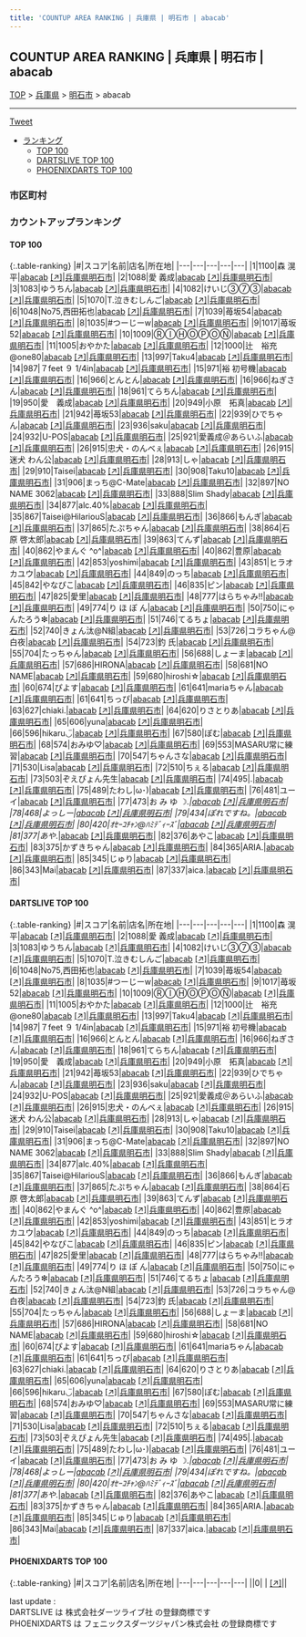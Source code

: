 ```yaml
---
title: 'COUNTUP AREA RANKING | 兵庫県 | 明石市 | abacab'
---
```

## COUNTUP AREA RANKING | 兵庫県 | 明石市 | abacab

[TOP](/darts/rank/) > [兵庫県](/darts/rank/兵庫県/) > [明石市](/darts/rank/兵庫県/明石市/) > abacab

___

<a href="https://twitter.com/share?ref_src=twsrc%5Etfw" data-text="COUNTUP AREA RANKING | 兵庫県明石市abacab" class="twitter-share-button" data-hashtags="DARTSLIVE,PHOENIXDARTS,darts,ダーツ" data-show-count="false">Tweet</a>

* [ランキング](#カウントアップランキング)
    * [TOP 100](#top-100)
    * [DARTSLIVE TOP 100](#dartslive-top-100)
    * [PHOENIXDARTS TOP 100](#phoenixdarts-top-100)

### 市区町村

<ul>

</ul>

### カウントアップランキング

#### TOP 100



{:.table-ranking}
|#|スコア|名前|店名|所在地|
|---|---|---|---|---|
|1|1100|<span class="rank-name-dl">森 滉平</span>|<a href="/darts/rank/shops/890ea0449c89582f58d385ea46352d8f.html">abacab</a> <a href="https://search.dartslive.com/jp/shop/890ea0449c89582f58d385ea46352d8f">[↗]</a>|<a href="/darts/rank/兵庫県/明石市">兵庫県明石市</a>|
|2|1088|<span class="rank-name-dl">愛 義成</span>|<a href="/darts/rank/shops/890ea0449c89582f58d385ea46352d8f.html">abacab</a> <a href="https://search.dartslive.com/jp/shop/890ea0449c89582f58d385ea46352d8f">[↗]</a>|<a href="/darts/rank/兵庫県/明石市">兵庫県明石市</a>|
|3|1083|<span class="rank-name-dl">ゆうちん</span>|<a href="/darts/rank/shops/890ea0449c89582f58d385ea46352d8f.html">abacab</a> <a href="https://search.dartslive.com/jp/shop/890ea0449c89582f58d385ea46352d8f">[↗]</a>|<a href="/darts/rank/兵庫県/明石市">兵庫県明石市</a>|
|4|1082|<span class="rank-name-dl">けいじ③⑦③</span>|<a href="/darts/rank/shops/890ea0449c89582f58d385ea46352d8f.html">abacab</a> <a href="https://search.dartslive.com/jp/shop/890ea0449c89582f58d385ea46352d8f">[↗]</a>|<a href="/darts/rank/兵庫県/明石市">兵庫県明石市</a>|
|5|1070|<span class="rank-name-dl">T.泣きむしんご</span>|<a href="/darts/rank/shops/890ea0449c89582f58d385ea46352d8f.html">abacab</a> <a href="https://search.dartslive.com/jp/shop/890ea0449c89582f58d385ea46352d8f">[↗]</a>|<a href="/darts/rank/兵庫県/明石市">兵庫県明石市</a>|
|6|1048|<span class="rank-name-dl">No75,西田拓也</span>|<a href="/darts/rank/shops/890ea0449c89582f58d385ea46352d8f.html">abacab</a> <a href="https://search.dartslive.com/jp/shop/890ea0449c89582f58d385ea46352d8f">[↗]</a>|<a href="/darts/rank/兵庫県/明石市">兵庫県明石市</a>|
|7|1039|<span class="rank-name-dl">苺坂54</span>|<a href="/darts/rank/shops/890ea0449c89582f58d385ea46352d8f.html">abacab</a> <a href="https://search.dartslive.com/jp/shop/890ea0449c89582f58d385ea46352d8f">[↗]</a>|<a href="/darts/rank/兵庫県/明石市">兵庫県明石市</a>|
|8|1035|<span class="rank-name-dl">#つーじーw</span>|<a href="/darts/rank/shops/890ea0449c89582f58d385ea46352d8f.html">abacab</a> <a href="https://search.dartslive.com/jp/shop/890ea0449c89582f58d385ea46352d8f">[↗]</a>|<a href="/darts/rank/兵庫県/明石市">兵庫県明石市</a>|
|9|1017|<span class="rank-name-dl">苺坂52</span>|<a href="/darts/rank/shops/890ea0449c89582f58d385ea46352d8f.html">abacab</a> <a href="https://search.dartslive.com/jp/shop/890ea0449c89582f58d385ea46352d8f">[↗]</a>|<a href="/darts/rank/兵庫県/明石市">兵庫県明石市</a>|
|10|1009|<span class="rank-name-dl">ⓇⒾⒽⓄⓅⓄⓃ</span>|<a href="/darts/rank/shops/890ea0449c89582f58d385ea46352d8f.html">abacab</a> <a href="https://search.dartslive.com/jp/shop/890ea0449c89582f58d385ea46352d8f">[↗]</a>|<a href="/darts/rank/兵庫県/明石市">兵庫県明石市</a>|
|11|1005|<span class="rank-name-dl">おやかた</span>|<a href="/darts/rank/shops/890ea0449c89582f58d385ea46352d8f.html">abacab</a> <a href="https://search.dartslive.com/jp/shop/890ea0449c89582f58d385ea46352d8f">[↗]</a>|<a href="/darts/rank/兵庫県/明石市">兵庫県明石市</a>|
|12|1000|<span class="rank-name-dl">辻　裕充@one80</span>|<a href="/darts/rank/shops/890ea0449c89582f58d385ea46352d8f.html">abacab</a> <a href="https://search.dartslive.com/jp/shop/890ea0449c89582f58d385ea46352d8f">[↗]</a>|<a href="/darts/rank/兵庫県/明石市">兵庫県明石市</a>|
|13|997|<span class="rank-name-dl">Taku4</span>|<a href="/darts/rank/shops/890ea0449c89582f58d385ea46352d8f.html">abacab</a> <a href="https://search.dartslive.com/jp/shop/890ea0449c89582f58d385ea46352d8f">[↗]</a>|<a href="/darts/rank/兵庫県/明石市">兵庫県明石市</a>|
|14|987|<span class="rank-name-dl">７feet ９ 1/4in</span>|<a href="/darts/rank/shops/890ea0449c89582f58d385ea46352d8f.html">abacab</a> <a href="https://search.dartslive.com/jp/shop/890ea0449c89582f58d385ea46352d8f">[↗]</a>|<a href="/darts/rank/兵庫県/明石市">兵庫県明石市</a>|
|15|971|<span class="rank-name-dl">裕 初号機</span>|<a href="/darts/rank/shops/890ea0449c89582f58d385ea46352d8f.html">abacab</a> <a href="https://search.dartslive.com/jp/shop/890ea0449c89582f58d385ea46352d8f">[↗]</a>|<a href="/darts/rank/兵庫県/明石市">兵庫県明石市</a>|
|16|966|<span class="rank-name-dl">とんとん</span>|<a href="/darts/rank/shops/890ea0449c89582f58d385ea46352d8f.html">abacab</a> <a href="https://search.dartslive.com/jp/shop/890ea0449c89582f58d385ea46352d8f">[↗]</a>|<a href="/darts/rank/兵庫県/明石市">兵庫県明石市</a>|
|16|966|<span class="rank-name-dl">ねぎさん</span>|<a href="/darts/rank/shops/890ea0449c89582f58d385ea46352d8f.html">abacab</a> <a href="https://search.dartslive.com/jp/shop/890ea0449c89582f58d385ea46352d8f">[↗]</a>|<a href="/darts/rank/兵庫県/明石市">兵庫県明石市</a>|
|18|961|<span class="rank-name-dl">てらちん</span>|<a href="/darts/rank/shops/890ea0449c89582f58d385ea46352d8f.html">abacab</a> <a href="https://search.dartslive.com/jp/shop/890ea0449c89582f58d385ea46352d8f">[↗]</a>|<a href="/darts/rank/兵庫県/明石市">兵庫県明石市</a>|
|19|950|<span class="rank-name-dl">愛　義成</span>|<a href="/darts/rank/shops/890ea0449c89582f58d385ea46352d8f.html">abacab</a> <a href="https://search.dartslive.com/jp/shop/890ea0449c89582f58d385ea46352d8f">[↗]</a>|<a href="/darts/rank/兵庫県/明石市">兵庫県明石市</a>|
|20|949|<span class="rank-name-dl">小原　拓真</span>|<a href="/darts/rank/shops/890ea0449c89582f58d385ea46352d8f.html">abacab</a> <a href="https://search.dartslive.com/jp/shop/890ea0449c89582f58d385ea46352d8f">[↗]</a>|<a href="/darts/rank/兵庫県/明石市">兵庫県明石市</a>|
|21|942|<span class="rank-name-dl">苺坂53</span>|<a href="/darts/rank/shops/890ea0449c89582f58d385ea46352d8f.html">abacab</a> <a href="https://search.dartslive.com/jp/shop/890ea0449c89582f58d385ea46352d8f">[↗]</a>|<a href="/darts/rank/兵庫県/明石市">兵庫県明石市</a>|
|22|939|<span class="rank-name-dl">ひでちゃん</span>|<a href="/darts/rank/shops/890ea0449c89582f58d385ea46352d8f.html">abacab</a> <a href="https://search.dartslive.com/jp/shop/890ea0449c89582f58d385ea46352d8f">[↗]</a>|<a href="/darts/rank/兵庫県/明石市">兵庫県明石市</a>|
|23|936|<span class="rank-name-dl">saku</span>|<a href="/darts/rank/shops/890ea0449c89582f58d385ea46352d8f.html">abacab</a> <a href="https://search.dartslive.com/jp/shop/890ea0449c89582f58d385ea46352d8f">[↗]</a>|<a href="/darts/rank/兵庫県/明石市">兵庫県明石市</a>|
|24|932|<span class="rank-name-dl">U-POS</span>|<a href="/darts/rank/shops/890ea0449c89582f58d385ea46352d8f.html">abacab</a> <a href="https://search.dartslive.com/jp/shop/890ea0449c89582f58d385ea46352d8f">[↗]</a>|<a href="/darts/rank/兵庫県/明石市">兵庫県明石市</a>|
|25|921|<span class="rank-name-dl">愛義成＠あらいふ</span>|<a href="/darts/rank/shops/890ea0449c89582f58d385ea46352d8f.html">abacab</a> <a href="https://search.dartslive.com/jp/shop/890ea0449c89582f58d385ea46352d8f">[↗]</a>|<a href="/darts/rank/兵庫県/明石市">兵庫県明石市</a>|
|26|915|<span class="rank-name-dl">忠犬・のんべぇ</span>|<a href="/darts/rank/shops/890ea0449c89582f58d385ea46352d8f.html">abacab</a> <a href="https://search.dartslive.com/jp/shop/890ea0449c89582f58d385ea46352d8f">[↗]</a>|<a href="/darts/rank/兵庫県/明石市">兵庫県明石市</a>|
|26|915|<span class="rank-name-dl">迷犬 わん公</span>|<a href="/darts/rank/shops/890ea0449c89582f58d385ea46352d8f.html">abacab</a> <a href="https://search.dartslive.com/jp/shop/890ea0449c89582f58d385ea46352d8f">[↗]</a>|<a href="/darts/rank/兵庫県/明石市">兵庫県明石市</a>|
|28|913|<span class="rank-name-dl">しゃ</span>|<a href="/darts/rank/shops/890ea0449c89582f58d385ea46352d8f.html">abacab</a> <a href="https://search.dartslive.com/jp/shop/890ea0449c89582f58d385ea46352d8f">[↗]</a>|<a href="/darts/rank/兵庫県/明石市">兵庫県明石市</a>|
|29|910|<span class="rank-name-dl">Taisei</span>|<a href="/darts/rank/shops/890ea0449c89582f58d385ea46352d8f.html">abacab</a> <a href="https://search.dartslive.com/jp/shop/890ea0449c89582f58d385ea46352d8f">[↗]</a>|<a href="/darts/rank/兵庫県/明石市">兵庫県明石市</a>|
|30|908|<span class="rank-name-dl">Taku10</span>|<a href="/darts/rank/shops/890ea0449c89582f58d385ea46352d8f.html">abacab</a> <a href="https://search.dartslive.com/jp/shop/890ea0449c89582f58d385ea46352d8f">[↗]</a>|<a href="/darts/rank/兵庫県/明石市">兵庫県明石市</a>|
|31|906|<span class="rank-name-dl">まっち@C-Mate</span>|<a href="/darts/rank/shops/890ea0449c89582f58d385ea46352d8f.html">abacab</a> <a href="https://search.dartslive.com/jp/shop/890ea0449c89582f58d385ea46352d8f">[↗]</a>|<a href="/darts/rank/兵庫県/明石市">兵庫県明石市</a>|
|32|897|<span class="rank-name-dl">NO NAME 3062</span>|<a href="/darts/rank/shops/890ea0449c89582f58d385ea46352d8f.html">abacab</a> <a href="https://search.dartslive.com/jp/shop/890ea0449c89582f58d385ea46352d8f">[↗]</a>|<a href="/darts/rank/兵庫県/明石市">兵庫県明石市</a>|
|33|888|<span class="rank-name-dl">Slim Shady</span>|<a href="/darts/rank/shops/890ea0449c89582f58d385ea46352d8f.html">abacab</a> <a href="https://search.dartslive.com/jp/shop/890ea0449c89582f58d385ea46352d8f">[↗]</a>|<a href="/darts/rank/兵庫県/明石市">兵庫県明石市</a>|
|34|877|<span class="rank-name-dl">alc.40%</span>|<a href="/darts/rank/shops/890ea0449c89582f58d385ea46352d8f.html">abacab</a> <a href="https://search.dartslive.com/jp/shop/890ea0449c89582f58d385ea46352d8f">[↗]</a>|<a href="/darts/rank/兵庫県/明石市">兵庫県明石市</a>|
|35|867|<span class="rank-name-dl">Taisei@HilariouS</span>|<a href="/darts/rank/shops/890ea0449c89582f58d385ea46352d8f.html">abacab</a> <a href="https://search.dartslive.com/jp/shop/890ea0449c89582f58d385ea46352d8f">[↗]</a>|<a href="/darts/rank/兵庫県/明石市">兵庫県明石市</a>|
|36|866|<span class="rank-name-dl">もんぎ</span>|<a href="/darts/rank/shops/890ea0449c89582f58d385ea46352d8f.html">abacab</a> <a href="https://search.dartslive.com/jp/shop/890ea0449c89582f58d385ea46352d8f">[↗]</a>|<a href="/darts/rank/兵庫県/明石市">兵庫県明石市</a>|
|37|865|<span class="rank-name-dl">たぷちゃん</span>|<a href="/darts/rank/shops/890ea0449c89582f58d385ea46352d8f.html">abacab</a> <a href="https://search.dartslive.com/jp/shop/890ea0449c89582f58d385ea46352d8f">[↗]</a>|<a href="/darts/rank/兵庫県/明石市">兵庫県明石市</a>|
|38|864|<span class="rank-name-dl">石原 啓太郎</span>|<a href="/darts/rank/shops/890ea0449c89582f58d385ea46352d8f.html">abacab</a> <a href="https://search.dartslive.com/jp/shop/890ea0449c89582f58d385ea46352d8f">[↗]</a>|<a href="/darts/rank/兵庫県/明石市">兵庫県明石市</a>|
|39|863|<span class="rank-name-dl">てんず</span>|<a href="/darts/rank/shops/890ea0449c89582f58d385ea46352d8f.html">abacab</a> <a href="https://search.dartslive.com/jp/shop/890ea0449c89582f58d385ea46352d8f">[↗]</a>|<a href="/darts/rank/兵庫県/明石市">兵庫県明石市</a>|
|40|862|<span class="rank-name-dl">やまんぐ ^o^</span>|<a href="/darts/rank/shops/890ea0449c89582f58d385ea46352d8f.html">abacab</a> <a href="https://search.dartslive.com/jp/shop/890ea0449c89582f58d385ea46352d8f">[↗]</a>|<a href="/darts/rank/兵庫県/明石市">兵庫県明石市</a>|
|40|862|<span class="rank-name-dl">豊原</span>|<a href="/darts/rank/shops/890ea0449c89582f58d385ea46352d8f.html">abacab</a> <a href="https://search.dartslive.com/jp/shop/890ea0449c89582f58d385ea46352d8f">[↗]</a>|<a href="/darts/rank/兵庫県/明石市">兵庫県明石市</a>|
|42|853|<span class="rank-name-dl">yoshimi</span>|<a href="/darts/rank/shops/890ea0449c89582f58d385ea46352d8f.html">abacab</a> <a href="https://search.dartslive.com/jp/shop/890ea0449c89582f58d385ea46352d8f">[↗]</a>|<a href="/darts/rank/兵庫県/明石市">兵庫県明石市</a>|
|43|851|<span class="rank-name-dl">ヒラオカユウ</span>|<a href="/darts/rank/shops/890ea0449c89582f58d385ea46352d8f.html">abacab</a> <a href="https://search.dartslive.com/jp/shop/890ea0449c89582f58d385ea46352d8f">[↗]</a>|<a href="/darts/rank/兵庫県/明石市">兵庫県明石市</a>|
|44|849|<span class="rank-name-dl">のっち</span>|<a href="/darts/rank/shops/890ea0449c89582f58d385ea46352d8f.html">abacab</a> <a href="https://search.dartslive.com/jp/shop/890ea0449c89582f58d385ea46352d8f">[↗]</a>|<a href="/darts/rank/兵庫県/明石市">兵庫県明石市</a>|
|45|842|<span class="rank-name-dl">やなぴこ</span>|<a href="/darts/rank/shops/890ea0449c89582f58d385ea46352d8f.html">abacab</a> <a href="https://search.dartslive.com/jp/shop/890ea0449c89582f58d385ea46352d8f">[↗]</a>|<a href="/darts/rank/兵庫県/明石市">兵庫県明石市</a>|
|46|835|<span class="rank-name-dl">ピン</span>|<a href="/darts/rank/shops/890ea0449c89582f58d385ea46352d8f.html">abacab</a> <a href="https://search.dartslive.com/jp/shop/890ea0449c89582f58d385ea46352d8f">[↗]</a>|<a href="/darts/rank/兵庫県/明石市">兵庫県明石市</a>|
|47|825|<span class="rank-name-dl">愛里</span>|<a href="/darts/rank/shops/890ea0449c89582f58d385ea46352d8f.html">abacab</a> <a href="https://search.dartslive.com/jp/shop/890ea0449c89582f58d385ea46352d8f">[↗]</a>|<a href="/darts/rank/兵庫県/明石市">兵庫県明石市</a>|
|48|777|<span class="rank-name-dl">はらちゃみ‼︎</span>|<a href="/darts/rank/shops/890ea0449c89582f58d385ea46352d8f.html">abacab</a> <a href="https://search.dartslive.com/jp/shop/890ea0449c89582f58d385ea46352d8f">[↗]</a>|<a href="/darts/rank/兵庫県/明石市">兵庫県明石市</a>|
|49|774|<span class="rank-name-dl">り ほ ぽ ん</span>|<a href="/darts/rank/shops/890ea0449c89582f58d385ea46352d8f.html">abacab</a> <a href="https://search.dartslive.com/jp/shop/890ea0449c89582f58d385ea46352d8f">[↗]</a>|<a href="/darts/rank/兵庫県/明石市">兵庫県明石市</a>|
|50|750|<span class="rank-name-dl">にゃんたろう❇</span>|<a href="/darts/rank/shops/890ea0449c89582f58d385ea46352d8f.html">abacab</a> <a href="https://search.dartslive.com/jp/shop/890ea0449c89582f58d385ea46352d8f">[↗]</a>|<a href="/darts/rank/兵庫県/明石市">兵庫県明石市</a>|
|51|746|<span class="rank-name-dl">てるちょ</span>|<a href="/darts/rank/shops/890ea0449c89582f58d385ea46352d8f.html">abacab</a> <a href="https://search.dartslive.com/jp/shop/890ea0449c89582f58d385ea46352d8f">[↗]</a>|<a href="/darts/rank/兵庫県/明石市">兵庫県明石市</a>|
|52|740|<span class="rank-name-dl">きょん汰@N組</span>|<a href="/darts/rank/shops/890ea0449c89582f58d385ea46352d8f.html">abacab</a> <a href="https://search.dartslive.com/jp/shop/890ea0449c89582f58d385ea46352d8f">[↗]</a>|<a href="/darts/rank/兵庫県/明石市">兵庫県明石市</a>|
|53|726|<span class="rank-name-dl">コラちゃん@白夜</span>|<a href="/darts/rank/shops/890ea0449c89582f58d385ea46352d8f.html">abacab</a> <a href="https://search.dartslive.com/jp/shop/890ea0449c89582f58d385ea46352d8f">[↗]</a>|<a href="/darts/rank/兵庫県/明石市">兵庫県明石市</a>|
|54|723|<span class="rank-name-dl">釣 氏</span>|<a href="/darts/rank/shops/890ea0449c89582f58d385ea46352d8f.html">abacab</a> <a href="https://search.dartslive.com/jp/shop/890ea0449c89582f58d385ea46352d8f">[↗]</a>|<a href="/darts/rank/兵庫県/明石市">兵庫県明石市</a>|
|55|704|<span class="rank-name-dl">たっちゃん</span>|<a href="/darts/rank/shops/890ea0449c89582f58d385ea46352d8f.html">abacab</a> <a href="https://search.dartslive.com/jp/shop/890ea0449c89582f58d385ea46352d8f">[↗]</a>|<a href="/darts/rank/兵庫県/明石市">兵庫県明石市</a>|
|56|688|<span class="rank-name-dl">しょーま</span>|<a href="/darts/rank/shops/890ea0449c89582f58d385ea46352d8f.html">abacab</a> <a href="https://search.dartslive.com/jp/shop/890ea0449c89582f58d385ea46352d8f">[↗]</a>|<a href="/darts/rank/兵庫県/明石市">兵庫県明石市</a>|
|57|686|<span class="rank-name-dl">HIRONA</span>|<a href="/darts/rank/shops/890ea0449c89582f58d385ea46352d8f.html">abacab</a> <a href="https://search.dartslive.com/jp/shop/890ea0449c89582f58d385ea46352d8f">[↗]</a>|<a href="/darts/rank/兵庫県/明石市">兵庫県明石市</a>|
|58|681|<span class="rank-name-dl">NO NAME</span>|<a href="/darts/rank/shops/890ea0449c89582f58d385ea46352d8f.html">abacab</a> <a href="https://search.dartslive.com/jp/shop/890ea0449c89582f58d385ea46352d8f">[↗]</a>|<a href="/darts/rank/兵庫県/明石市">兵庫県明石市</a>|
|59|680|<span class="rank-name-dl">hiroshi☆</span>|<a href="/darts/rank/shops/890ea0449c89582f58d385ea46352d8f.html">abacab</a> <a href="https://search.dartslive.com/jp/shop/890ea0449c89582f58d385ea46352d8f">[↗]</a>|<a href="/darts/rank/兵庫県/明石市">兵庫県明石市</a>|
|60|674|<span class="rank-name-dl">ぴよす</span>|<a href="/darts/rank/shops/890ea0449c89582f58d385ea46352d8f.html">abacab</a> <a href="https://search.dartslive.com/jp/shop/890ea0449c89582f58d385ea46352d8f">[↗]</a>|<a href="/darts/rank/兵庫県/明石市">兵庫県明石市</a>|
|61|641|<span class="rank-name-dl">mariaちゃん</span>|<a href="/darts/rank/shops/890ea0449c89582f58d385ea46352d8f.html">abacab</a> <a href="https://search.dartslive.com/jp/shop/890ea0449c89582f58d385ea46352d8f">[↗]</a>|<a href="/darts/rank/兵庫県/明石市">兵庫県明石市</a>|
|61|641|<span class="rank-name-dl">ちっぴ</span>|<a href="/darts/rank/shops/890ea0449c89582f58d385ea46352d8f.html">abacab</a> <a href="https://search.dartslive.com/jp/shop/890ea0449c89582f58d385ea46352d8f">[↗]</a>|<a href="/darts/rank/兵庫県/明石市">兵庫県明石市</a>|
|63|627|<span class="rank-name-dl">chiaki.</span>|<a href="/darts/rank/shops/890ea0449c89582f58d385ea46352d8f.html">abacab</a> <a href="https://search.dartslive.com/jp/shop/890ea0449c89582f58d385ea46352d8f">[↗]</a>|<a href="/darts/rank/兵庫県/明石市">兵庫県明石市</a>|
|64|620|<span class="rank-name-dl">りさとりあ</span>|<a href="/darts/rank/shops/890ea0449c89582f58d385ea46352d8f.html">abacab</a> <a href="https://search.dartslive.com/jp/shop/890ea0449c89582f58d385ea46352d8f">[↗]</a>|<a href="/darts/rank/兵庫県/明石市">兵庫県明石市</a>|
|65|606|<span class="rank-name-dl">yuna</span>|<a href="/darts/rank/shops/890ea0449c89582f58d385ea46352d8f.html">abacab</a> <a href="https://search.dartslive.com/jp/shop/890ea0449c89582f58d385ea46352d8f">[↗]</a>|<a href="/darts/rank/兵庫県/明石市">兵庫県明石市</a>|
|66|596|<span class="rank-name-dl">hikaru◡̈</span>|<a href="/darts/rank/shops/890ea0449c89582f58d385ea46352d8f.html">abacab</a> <a href="https://search.dartslive.com/jp/shop/890ea0449c89582f58d385ea46352d8f">[↗]</a>|<a href="/darts/rank/兵庫県/明石市">兵庫県明石市</a>|
|67|580|<span class="rank-name-dl">ぽむ</span>|<a href="/darts/rank/shops/890ea0449c89582f58d385ea46352d8f.html">abacab</a> <a href="https://search.dartslive.com/jp/shop/890ea0449c89582f58d385ea46352d8f">[↗]</a>|<a href="/darts/rank/兵庫県/明石市">兵庫県明石市</a>|
|68|574|<span class="rank-name-dl">おみゆ♡</span>|<a href="/darts/rank/shops/890ea0449c89582f58d385ea46352d8f.html">abacab</a> <a href="https://search.dartslive.com/jp/shop/890ea0449c89582f58d385ea46352d8f">[↗]</a>|<a href="/darts/rank/兵庫県/明石市">兵庫県明石市</a>|
|69|553|<span class="rank-name-dl">MASARU常に練習</span>|<a href="/darts/rank/shops/890ea0449c89582f58d385ea46352d8f.html">abacab</a> <a href="https://search.dartslive.com/jp/shop/890ea0449c89582f58d385ea46352d8f">[↗]</a>|<a href="/darts/rank/兵庫県/明石市">兵庫県明石市</a>|
|70|547|<span class="rank-name-dl">ちゃんさな</span>|<a href="/darts/rank/shops/890ea0449c89582f58d385ea46352d8f.html">abacab</a> <a href="https://search.dartslive.com/jp/shop/890ea0449c89582f58d385ea46352d8f">[↗]</a>|<a href="/darts/rank/兵庫県/明石市">兵庫県明石市</a>|
|71|530|<span class="rank-name-dl">Lisa</span>|<a href="/darts/rank/shops/890ea0449c89582f58d385ea46352d8f.html">abacab</a> <a href="https://search.dartslive.com/jp/shop/890ea0449c89582f58d385ea46352d8f">[↗]</a>|<a href="/darts/rank/兵庫県/明石市">兵庫県明石市</a>|
|72|510|<span class="rank-name-dl">ちぇる</span>|<a href="/darts/rank/shops/890ea0449c89582f58d385ea46352d8f.html">abacab</a> <a href="https://search.dartslive.com/jp/shop/890ea0449c89582f58d385ea46352d8f">[↗]</a>|<a href="/darts/rank/兵庫県/明石市">兵庫県明石市</a>|
|73|503|<span class="rank-name-dl">ぞえぴょん先生</span>|<a href="/darts/rank/shops/890ea0449c89582f58d385ea46352d8f.html">abacab</a> <a href="https://search.dartslive.com/jp/shop/890ea0449c89582f58d385ea46352d8f">[↗]</a>|<a href="/darts/rank/兵庫県/明石市">兵庫県明石市</a>|
|74|495|<span class="rank-name-dl">.</span>|<a href="/darts/rank/shops/890ea0449c89582f58d385ea46352d8f.html">abacab</a> <a href="https://search.dartslive.com/jp/shop/890ea0449c89582f58d385ea46352d8f">[↗]</a>|<a href="/darts/rank/兵庫県/明石市">兵庫県明石市</a>|
|75|489|<span class="rank-name-dl">たわし&#124;ω･)</span>|<a href="/darts/rank/shops/890ea0449c89582f58d385ea46352d8f.html">abacab</a> <a href="https://search.dartslive.com/jp/shop/890ea0449c89582f58d385ea46352d8f">[↗]</a>|<a href="/darts/rank/兵庫県/明石市">兵庫県明石市</a>|
|76|481|<span class="rank-name-dl">ユーイ</span>|<a href="/darts/rank/shops/890ea0449c89582f58d385ea46352d8f.html">abacab</a> <a href="https://search.dartslive.com/jp/shop/890ea0449c89582f58d385ea46352d8f">[↗]</a>|<a href="/darts/rank/兵庫県/明石市">兵庫県明石市</a>|
|77|473|<span class="rank-name-dl">お み ゆ ☽*.</span>|<a href="/darts/rank/shops/890ea0449c89582f58d385ea46352d8f.html">abacab</a> <a href="https://search.dartslive.com/jp/shop/890ea0449c89582f58d385ea46352d8f">[↗]</a>|<a href="/darts/rank/兵庫県/明石市">兵庫県明石市</a>|
|78|468|<span class="rank-name-dl">よっしー</span>|<a href="/darts/rank/shops/890ea0449c89582f58d385ea46352d8f.html">abacab</a> <a href="https://search.dartslive.com/jp/shop/890ea0449c89582f58d385ea46352d8f">[↗]</a>|<a href="/darts/rank/兵庫県/明石市">兵庫県明石市</a>|
|79|434|<span class="rank-name-dl">ぽれですね。</span>|<a href="/darts/rank/shops/890ea0449c89582f58d385ea46352d8f.html">abacab</a> <a href="https://search.dartslive.com/jp/shop/890ea0449c89582f58d385ea46352d8f">[↗]</a>|<a href="/darts/rank/兵庫県/明石市">兵庫県明石市</a>|
|80|420|<span class="rank-name-dl">ｵｾｰｺﾁｬﾝ@ﾊﾐﾃﾞｨｰｽﾞ</span>|<a href="/darts/rank/shops/890ea0449c89582f58d385ea46352d8f.html">abacab</a> <a href="https://search.dartslive.com/jp/shop/890ea0449c89582f58d385ea46352d8f">[↗]</a>|<a href="/darts/rank/兵庫県/明石市">兵庫県明石市</a>|
|81|377|<span class="rank-name-dl">あや*.</span>|<a href="/darts/rank/shops/890ea0449c89582f58d385ea46352d8f.html">abacab</a> <a href="https://search.dartslive.com/jp/shop/890ea0449c89582f58d385ea46352d8f">[↗]</a>|<a href="/darts/rank/兵庫県/明石市">兵庫県明石市</a>|
|82|376|<span class="rank-name-dl">あやこ</span>|<a href="/darts/rank/shops/890ea0449c89582f58d385ea46352d8f.html">abacab</a> <a href="https://search.dartslive.com/jp/shop/890ea0449c89582f58d385ea46352d8f">[↗]</a>|<a href="/darts/rank/兵庫県/明石市">兵庫県明石市</a>|
|83|375|<span class="rank-name-dl">かずきちゃん</span>|<a href="/darts/rank/shops/890ea0449c89582f58d385ea46352d8f.html">abacab</a> <a href="https://search.dartslive.com/jp/shop/890ea0449c89582f58d385ea46352d8f">[↗]</a>|<a href="/darts/rank/兵庫県/明石市">兵庫県明石市</a>|
|84|365|<span class="rank-name-dl">ARIA.</span>|<a href="/darts/rank/shops/890ea0449c89582f58d385ea46352d8f.html">abacab</a> <a href="https://search.dartslive.com/jp/shop/890ea0449c89582f58d385ea46352d8f">[↗]</a>|<a href="/darts/rank/兵庫県/明石市">兵庫県明石市</a>|
|85|345|<span class="rank-name-dl">じゅり</span>|<a href="/darts/rank/shops/890ea0449c89582f58d385ea46352d8f.html">abacab</a> <a href="https://search.dartslive.com/jp/shop/890ea0449c89582f58d385ea46352d8f">[↗]</a>|<a href="/darts/rank/兵庫県/明石市">兵庫県明石市</a>|
|86|343|<span class="rank-name-dl">Mai</span>|<a href="/darts/rank/shops/890ea0449c89582f58d385ea46352d8f.html">abacab</a> <a href="https://search.dartslive.com/jp/shop/890ea0449c89582f58d385ea46352d8f">[↗]</a>|<a href="/darts/rank/兵庫県/明石市">兵庫県明石市</a>|
|87|337|<span class="rank-name-dl">aica.</span>|<a href="/darts/rank/shops/890ea0449c89582f58d385ea46352d8f.html">abacab</a> <a href="https://search.dartslive.com/jp/shop/890ea0449c89582f58d385ea46352d8f">[↗]</a>|<a href="/darts/rank/兵庫県/明石市">兵庫県明石市</a>|


#### DARTSLIVE TOP 100



{:.table-ranking}
|#|スコア|名前|店名|所在地|
|---|---|---|---|---|
|1|1100|<span class="rank-name-dl">森 滉平</span>|<a href="/darts/rank/shops/890ea0449c89582f58d385ea46352d8f.html">abacab</a> <a href="https://search.dartslive.com/jp/shop/890ea0449c89582f58d385ea46352d8f">[↗]</a>|<a href="/darts/rank/兵庫県/明石市">兵庫県明石市</a>|
|2|1088|<span class="rank-name-dl">愛 義成</span>|<a href="/darts/rank/shops/890ea0449c89582f58d385ea46352d8f.html">abacab</a> <a href="https://search.dartslive.com/jp/shop/890ea0449c89582f58d385ea46352d8f">[↗]</a>|<a href="/darts/rank/兵庫県/明石市">兵庫県明石市</a>|
|3|1083|<span class="rank-name-dl">ゆうちん</span>|<a href="/darts/rank/shops/890ea0449c89582f58d385ea46352d8f.html">abacab</a> <a href="https://search.dartslive.com/jp/shop/890ea0449c89582f58d385ea46352d8f">[↗]</a>|<a href="/darts/rank/兵庫県/明石市">兵庫県明石市</a>|
|4|1082|<span class="rank-name-dl">けいじ③⑦③</span>|<a href="/darts/rank/shops/890ea0449c89582f58d385ea46352d8f.html">abacab</a> <a href="https://search.dartslive.com/jp/shop/890ea0449c89582f58d385ea46352d8f">[↗]</a>|<a href="/darts/rank/兵庫県/明石市">兵庫県明石市</a>|
|5|1070|<span class="rank-name-dl">T.泣きむしんご</span>|<a href="/darts/rank/shops/890ea0449c89582f58d385ea46352d8f.html">abacab</a> <a href="https://search.dartslive.com/jp/shop/890ea0449c89582f58d385ea46352d8f">[↗]</a>|<a href="/darts/rank/兵庫県/明石市">兵庫県明石市</a>|
|6|1048|<span class="rank-name-dl">No75,西田拓也</span>|<a href="/darts/rank/shops/890ea0449c89582f58d385ea46352d8f.html">abacab</a> <a href="https://search.dartslive.com/jp/shop/890ea0449c89582f58d385ea46352d8f">[↗]</a>|<a href="/darts/rank/兵庫県/明石市">兵庫県明石市</a>|
|7|1039|<span class="rank-name-dl">苺坂54</span>|<a href="/darts/rank/shops/890ea0449c89582f58d385ea46352d8f.html">abacab</a> <a href="https://search.dartslive.com/jp/shop/890ea0449c89582f58d385ea46352d8f">[↗]</a>|<a href="/darts/rank/兵庫県/明石市">兵庫県明石市</a>|
|8|1035|<span class="rank-name-dl">#つーじーw</span>|<a href="/darts/rank/shops/890ea0449c89582f58d385ea46352d8f.html">abacab</a> <a href="https://search.dartslive.com/jp/shop/890ea0449c89582f58d385ea46352d8f">[↗]</a>|<a href="/darts/rank/兵庫県/明石市">兵庫県明石市</a>|
|9|1017|<span class="rank-name-dl">苺坂52</span>|<a href="/darts/rank/shops/890ea0449c89582f58d385ea46352d8f.html">abacab</a> <a href="https://search.dartslive.com/jp/shop/890ea0449c89582f58d385ea46352d8f">[↗]</a>|<a href="/darts/rank/兵庫県/明石市">兵庫県明石市</a>|
|10|1009|<span class="rank-name-dl">ⓇⒾⒽⓄⓅⓄⓃ</span>|<a href="/darts/rank/shops/890ea0449c89582f58d385ea46352d8f.html">abacab</a> <a href="https://search.dartslive.com/jp/shop/890ea0449c89582f58d385ea46352d8f">[↗]</a>|<a href="/darts/rank/兵庫県/明石市">兵庫県明石市</a>|
|11|1005|<span class="rank-name-dl">おやかた</span>|<a href="/darts/rank/shops/890ea0449c89582f58d385ea46352d8f.html">abacab</a> <a href="https://search.dartslive.com/jp/shop/890ea0449c89582f58d385ea46352d8f">[↗]</a>|<a href="/darts/rank/兵庫県/明石市">兵庫県明石市</a>|
|12|1000|<span class="rank-name-dl">辻　裕充@one80</span>|<a href="/darts/rank/shops/890ea0449c89582f58d385ea46352d8f.html">abacab</a> <a href="https://search.dartslive.com/jp/shop/890ea0449c89582f58d385ea46352d8f">[↗]</a>|<a href="/darts/rank/兵庫県/明石市">兵庫県明石市</a>|
|13|997|<span class="rank-name-dl">Taku4</span>|<a href="/darts/rank/shops/890ea0449c89582f58d385ea46352d8f.html">abacab</a> <a href="https://search.dartslive.com/jp/shop/890ea0449c89582f58d385ea46352d8f">[↗]</a>|<a href="/darts/rank/兵庫県/明石市">兵庫県明石市</a>|
|14|987|<span class="rank-name-dl">７feet ９ 1/4in</span>|<a href="/darts/rank/shops/890ea0449c89582f58d385ea46352d8f.html">abacab</a> <a href="https://search.dartslive.com/jp/shop/890ea0449c89582f58d385ea46352d8f">[↗]</a>|<a href="/darts/rank/兵庫県/明石市">兵庫県明石市</a>|
|15|971|<span class="rank-name-dl">裕 初号機</span>|<a href="/darts/rank/shops/890ea0449c89582f58d385ea46352d8f.html">abacab</a> <a href="https://search.dartslive.com/jp/shop/890ea0449c89582f58d385ea46352d8f">[↗]</a>|<a href="/darts/rank/兵庫県/明石市">兵庫県明石市</a>|
|16|966|<span class="rank-name-dl">とんとん</span>|<a href="/darts/rank/shops/890ea0449c89582f58d385ea46352d8f.html">abacab</a> <a href="https://search.dartslive.com/jp/shop/890ea0449c89582f58d385ea46352d8f">[↗]</a>|<a href="/darts/rank/兵庫県/明石市">兵庫県明石市</a>|
|16|966|<span class="rank-name-dl">ねぎさん</span>|<a href="/darts/rank/shops/890ea0449c89582f58d385ea46352d8f.html">abacab</a> <a href="https://search.dartslive.com/jp/shop/890ea0449c89582f58d385ea46352d8f">[↗]</a>|<a href="/darts/rank/兵庫県/明石市">兵庫県明石市</a>|
|18|961|<span class="rank-name-dl">てらちん</span>|<a href="/darts/rank/shops/890ea0449c89582f58d385ea46352d8f.html">abacab</a> <a href="https://search.dartslive.com/jp/shop/890ea0449c89582f58d385ea46352d8f">[↗]</a>|<a href="/darts/rank/兵庫県/明石市">兵庫県明石市</a>|
|19|950|<span class="rank-name-dl">愛　義成</span>|<a href="/darts/rank/shops/890ea0449c89582f58d385ea46352d8f.html">abacab</a> <a href="https://search.dartslive.com/jp/shop/890ea0449c89582f58d385ea46352d8f">[↗]</a>|<a href="/darts/rank/兵庫県/明石市">兵庫県明石市</a>|
|20|949|<span class="rank-name-dl">小原　拓真</span>|<a href="/darts/rank/shops/890ea0449c89582f58d385ea46352d8f.html">abacab</a> <a href="https://search.dartslive.com/jp/shop/890ea0449c89582f58d385ea46352d8f">[↗]</a>|<a href="/darts/rank/兵庫県/明石市">兵庫県明石市</a>|
|21|942|<span class="rank-name-dl">苺坂53</span>|<a href="/darts/rank/shops/890ea0449c89582f58d385ea46352d8f.html">abacab</a> <a href="https://search.dartslive.com/jp/shop/890ea0449c89582f58d385ea46352d8f">[↗]</a>|<a href="/darts/rank/兵庫県/明石市">兵庫県明石市</a>|
|22|939|<span class="rank-name-dl">ひでちゃん</span>|<a href="/darts/rank/shops/890ea0449c89582f58d385ea46352d8f.html">abacab</a> <a href="https://search.dartslive.com/jp/shop/890ea0449c89582f58d385ea46352d8f">[↗]</a>|<a href="/darts/rank/兵庫県/明石市">兵庫県明石市</a>|
|23|936|<span class="rank-name-dl">saku</span>|<a href="/darts/rank/shops/890ea0449c89582f58d385ea46352d8f.html">abacab</a> <a href="https://search.dartslive.com/jp/shop/890ea0449c89582f58d385ea46352d8f">[↗]</a>|<a href="/darts/rank/兵庫県/明石市">兵庫県明石市</a>|
|24|932|<span class="rank-name-dl">U-POS</span>|<a href="/darts/rank/shops/890ea0449c89582f58d385ea46352d8f.html">abacab</a> <a href="https://search.dartslive.com/jp/shop/890ea0449c89582f58d385ea46352d8f">[↗]</a>|<a href="/darts/rank/兵庫県/明石市">兵庫県明石市</a>|
|25|921|<span class="rank-name-dl">愛義成＠あらいふ</span>|<a href="/darts/rank/shops/890ea0449c89582f58d385ea46352d8f.html">abacab</a> <a href="https://search.dartslive.com/jp/shop/890ea0449c89582f58d385ea46352d8f">[↗]</a>|<a href="/darts/rank/兵庫県/明石市">兵庫県明石市</a>|
|26|915|<span class="rank-name-dl">忠犬・のんべぇ</span>|<a href="/darts/rank/shops/890ea0449c89582f58d385ea46352d8f.html">abacab</a> <a href="https://search.dartslive.com/jp/shop/890ea0449c89582f58d385ea46352d8f">[↗]</a>|<a href="/darts/rank/兵庫県/明石市">兵庫県明石市</a>|
|26|915|<span class="rank-name-dl">迷犬 わん公</span>|<a href="/darts/rank/shops/890ea0449c89582f58d385ea46352d8f.html">abacab</a> <a href="https://search.dartslive.com/jp/shop/890ea0449c89582f58d385ea46352d8f">[↗]</a>|<a href="/darts/rank/兵庫県/明石市">兵庫県明石市</a>|
|28|913|<span class="rank-name-dl">しゃ</span>|<a href="/darts/rank/shops/890ea0449c89582f58d385ea46352d8f.html">abacab</a> <a href="https://search.dartslive.com/jp/shop/890ea0449c89582f58d385ea46352d8f">[↗]</a>|<a href="/darts/rank/兵庫県/明石市">兵庫県明石市</a>|
|29|910|<span class="rank-name-dl">Taisei</span>|<a href="/darts/rank/shops/890ea0449c89582f58d385ea46352d8f.html">abacab</a> <a href="https://search.dartslive.com/jp/shop/890ea0449c89582f58d385ea46352d8f">[↗]</a>|<a href="/darts/rank/兵庫県/明石市">兵庫県明石市</a>|
|30|908|<span class="rank-name-dl">Taku10</span>|<a href="/darts/rank/shops/890ea0449c89582f58d385ea46352d8f.html">abacab</a> <a href="https://search.dartslive.com/jp/shop/890ea0449c89582f58d385ea46352d8f">[↗]</a>|<a href="/darts/rank/兵庫県/明石市">兵庫県明石市</a>|
|31|906|<span class="rank-name-dl">まっち@C-Mate</span>|<a href="/darts/rank/shops/890ea0449c89582f58d385ea46352d8f.html">abacab</a> <a href="https://search.dartslive.com/jp/shop/890ea0449c89582f58d385ea46352d8f">[↗]</a>|<a href="/darts/rank/兵庫県/明石市">兵庫県明石市</a>|
|32|897|<span class="rank-name-dl">NO NAME 3062</span>|<a href="/darts/rank/shops/890ea0449c89582f58d385ea46352d8f.html">abacab</a> <a href="https://search.dartslive.com/jp/shop/890ea0449c89582f58d385ea46352d8f">[↗]</a>|<a href="/darts/rank/兵庫県/明石市">兵庫県明石市</a>|
|33|888|<span class="rank-name-dl">Slim Shady</span>|<a href="/darts/rank/shops/890ea0449c89582f58d385ea46352d8f.html">abacab</a> <a href="https://search.dartslive.com/jp/shop/890ea0449c89582f58d385ea46352d8f">[↗]</a>|<a href="/darts/rank/兵庫県/明石市">兵庫県明石市</a>|
|34|877|<span class="rank-name-dl">alc.40%</span>|<a href="/darts/rank/shops/890ea0449c89582f58d385ea46352d8f.html">abacab</a> <a href="https://search.dartslive.com/jp/shop/890ea0449c89582f58d385ea46352d8f">[↗]</a>|<a href="/darts/rank/兵庫県/明石市">兵庫県明石市</a>|
|35|867|<span class="rank-name-dl">Taisei@HilariouS</span>|<a href="/darts/rank/shops/890ea0449c89582f58d385ea46352d8f.html">abacab</a> <a href="https://search.dartslive.com/jp/shop/890ea0449c89582f58d385ea46352d8f">[↗]</a>|<a href="/darts/rank/兵庫県/明石市">兵庫県明石市</a>|
|36|866|<span class="rank-name-dl">もんぎ</span>|<a href="/darts/rank/shops/890ea0449c89582f58d385ea46352d8f.html">abacab</a> <a href="https://search.dartslive.com/jp/shop/890ea0449c89582f58d385ea46352d8f">[↗]</a>|<a href="/darts/rank/兵庫県/明石市">兵庫県明石市</a>|
|37|865|<span class="rank-name-dl">たぷちゃん</span>|<a href="/darts/rank/shops/890ea0449c89582f58d385ea46352d8f.html">abacab</a> <a href="https://search.dartslive.com/jp/shop/890ea0449c89582f58d385ea46352d8f">[↗]</a>|<a href="/darts/rank/兵庫県/明石市">兵庫県明石市</a>|
|38|864|<span class="rank-name-dl">石原 啓太郎</span>|<a href="/darts/rank/shops/890ea0449c89582f58d385ea46352d8f.html">abacab</a> <a href="https://search.dartslive.com/jp/shop/890ea0449c89582f58d385ea46352d8f">[↗]</a>|<a href="/darts/rank/兵庫県/明石市">兵庫県明石市</a>|
|39|863|<span class="rank-name-dl">てんず</span>|<a href="/darts/rank/shops/890ea0449c89582f58d385ea46352d8f.html">abacab</a> <a href="https://search.dartslive.com/jp/shop/890ea0449c89582f58d385ea46352d8f">[↗]</a>|<a href="/darts/rank/兵庫県/明石市">兵庫県明石市</a>|
|40|862|<span class="rank-name-dl">やまんぐ ^o^</span>|<a href="/darts/rank/shops/890ea0449c89582f58d385ea46352d8f.html">abacab</a> <a href="https://search.dartslive.com/jp/shop/890ea0449c89582f58d385ea46352d8f">[↗]</a>|<a href="/darts/rank/兵庫県/明石市">兵庫県明石市</a>|
|40|862|<span class="rank-name-dl">豊原</span>|<a href="/darts/rank/shops/890ea0449c89582f58d385ea46352d8f.html">abacab</a> <a href="https://search.dartslive.com/jp/shop/890ea0449c89582f58d385ea46352d8f">[↗]</a>|<a href="/darts/rank/兵庫県/明石市">兵庫県明石市</a>|
|42|853|<span class="rank-name-dl">yoshimi</span>|<a href="/darts/rank/shops/890ea0449c89582f58d385ea46352d8f.html">abacab</a> <a href="https://search.dartslive.com/jp/shop/890ea0449c89582f58d385ea46352d8f">[↗]</a>|<a href="/darts/rank/兵庫県/明石市">兵庫県明石市</a>|
|43|851|<span class="rank-name-dl">ヒラオカユウ</span>|<a href="/darts/rank/shops/890ea0449c89582f58d385ea46352d8f.html">abacab</a> <a href="https://search.dartslive.com/jp/shop/890ea0449c89582f58d385ea46352d8f">[↗]</a>|<a href="/darts/rank/兵庫県/明石市">兵庫県明石市</a>|
|44|849|<span class="rank-name-dl">のっち</span>|<a href="/darts/rank/shops/890ea0449c89582f58d385ea46352d8f.html">abacab</a> <a href="https://search.dartslive.com/jp/shop/890ea0449c89582f58d385ea46352d8f">[↗]</a>|<a href="/darts/rank/兵庫県/明石市">兵庫県明石市</a>|
|45|842|<span class="rank-name-dl">やなぴこ</span>|<a href="/darts/rank/shops/890ea0449c89582f58d385ea46352d8f.html">abacab</a> <a href="https://search.dartslive.com/jp/shop/890ea0449c89582f58d385ea46352d8f">[↗]</a>|<a href="/darts/rank/兵庫県/明石市">兵庫県明石市</a>|
|46|835|<span class="rank-name-dl">ピン</span>|<a href="/darts/rank/shops/890ea0449c89582f58d385ea46352d8f.html">abacab</a> <a href="https://search.dartslive.com/jp/shop/890ea0449c89582f58d385ea46352d8f">[↗]</a>|<a href="/darts/rank/兵庫県/明石市">兵庫県明石市</a>|
|47|825|<span class="rank-name-dl">愛里</span>|<a href="/darts/rank/shops/890ea0449c89582f58d385ea46352d8f.html">abacab</a> <a href="https://search.dartslive.com/jp/shop/890ea0449c89582f58d385ea46352d8f">[↗]</a>|<a href="/darts/rank/兵庫県/明石市">兵庫県明石市</a>|
|48|777|<span class="rank-name-dl">はらちゃみ‼︎</span>|<a href="/darts/rank/shops/890ea0449c89582f58d385ea46352d8f.html">abacab</a> <a href="https://search.dartslive.com/jp/shop/890ea0449c89582f58d385ea46352d8f">[↗]</a>|<a href="/darts/rank/兵庫県/明石市">兵庫県明石市</a>|
|49|774|<span class="rank-name-dl">り ほ ぽ ん</span>|<a href="/darts/rank/shops/890ea0449c89582f58d385ea46352d8f.html">abacab</a> <a href="https://search.dartslive.com/jp/shop/890ea0449c89582f58d385ea46352d8f">[↗]</a>|<a href="/darts/rank/兵庫県/明石市">兵庫県明石市</a>|
|50|750|<span class="rank-name-dl">にゃんたろう❇</span>|<a href="/darts/rank/shops/890ea0449c89582f58d385ea46352d8f.html">abacab</a> <a href="https://search.dartslive.com/jp/shop/890ea0449c89582f58d385ea46352d8f">[↗]</a>|<a href="/darts/rank/兵庫県/明石市">兵庫県明石市</a>|
|51|746|<span class="rank-name-dl">てるちょ</span>|<a href="/darts/rank/shops/890ea0449c89582f58d385ea46352d8f.html">abacab</a> <a href="https://search.dartslive.com/jp/shop/890ea0449c89582f58d385ea46352d8f">[↗]</a>|<a href="/darts/rank/兵庫県/明石市">兵庫県明石市</a>|
|52|740|<span class="rank-name-dl">きょん汰@N組</span>|<a href="/darts/rank/shops/890ea0449c89582f58d385ea46352d8f.html">abacab</a> <a href="https://search.dartslive.com/jp/shop/890ea0449c89582f58d385ea46352d8f">[↗]</a>|<a href="/darts/rank/兵庫県/明石市">兵庫県明石市</a>|
|53|726|<span class="rank-name-dl">コラちゃん@白夜</span>|<a href="/darts/rank/shops/890ea0449c89582f58d385ea46352d8f.html">abacab</a> <a href="https://search.dartslive.com/jp/shop/890ea0449c89582f58d385ea46352d8f">[↗]</a>|<a href="/darts/rank/兵庫県/明石市">兵庫県明石市</a>|
|54|723|<span class="rank-name-dl">釣 氏</span>|<a href="/darts/rank/shops/890ea0449c89582f58d385ea46352d8f.html">abacab</a> <a href="https://search.dartslive.com/jp/shop/890ea0449c89582f58d385ea46352d8f">[↗]</a>|<a href="/darts/rank/兵庫県/明石市">兵庫県明石市</a>|
|55|704|<span class="rank-name-dl">たっちゃん</span>|<a href="/darts/rank/shops/890ea0449c89582f58d385ea46352d8f.html">abacab</a> <a href="https://search.dartslive.com/jp/shop/890ea0449c89582f58d385ea46352d8f">[↗]</a>|<a href="/darts/rank/兵庫県/明石市">兵庫県明石市</a>|
|56|688|<span class="rank-name-dl">しょーま</span>|<a href="/darts/rank/shops/890ea0449c89582f58d385ea46352d8f.html">abacab</a> <a href="https://search.dartslive.com/jp/shop/890ea0449c89582f58d385ea46352d8f">[↗]</a>|<a href="/darts/rank/兵庫県/明石市">兵庫県明石市</a>|
|57|686|<span class="rank-name-dl">HIRONA</span>|<a href="/darts/rank/shops/890ea0449c89582f58d385ea46352d8f.html">abacab</a> <a href="https://search.dartslive.com/jp/shop/890ea0449c89582f58d385ea46352d8f">[↗]</a>|<a href="/darts/rank/兵庫県/明石市">兵庫県明石市</a>|
|58|681|<span class="rank-name-dl">NO NAME</span>|<a href="/darts/rank/shops/890ea0449c89582f58d385ea46352d8f.html">abacab</a> <a href="https://search.dartslive.com/jp/shop/890ea0449c89582f58d385ea46352d8f">[↗]</a>|<a href="/darts/rank/兵庫県/明石市">兵庫県明石市</a>|
|59|680|<span class="rank-name-dl">hiroshi☆</span>|<a href="/darts/rank/shops/890ea0449c89582f58d385ea46352d8f.html">abacab</a> <a href="https://search.dartslive.com/jp/shop/890ea0449c89582f58d385ea46352d8f">[↗]</a>|<a href="/darts/rank/兵庫県/明石市">兵庫県明石市</a>|
|60|674|<span class="rank-name-dl">ぴよす</span>|<a href="/darts/rank/shops/890ea0449c89582f58d385ea46352d8f.html">abacab</a> <a href="https://search.dartslive.com/jp/shop/890ea0449c89582f58d385ea46352d8f">[↗]</a>|<a href="/darts/rank/兵庫県/明石市">兵庫県明石市</a>|
|61|641|<span class="rank-name-dl">mariaちゃん</span>|<a href="/darts/rank/shops/890ea0449c89582f58d385ea46352d8f.html">abacab</a> <a href="https://search.dartslive.com/jp/shop/890ea0449c89582f58d385ea46352d8f">[↗]</a>|<a href="/darts/rank/兵庫県/明石市">兵庫県明石市</a>|
|61|641|<span class="rank-name-dl">ちっぴ</span>|<a href="/darts/rank/shops/890ea0449c89582f58d385ea46352d8f.html">abacab</a> <a href="https://search.dartslive.com/jp/shop/890ea0449c89582f58d385ea46352d8f">[↗]</a>|<a href="/darts/rank/兵庫県/明石市">兵庫県明石市</a>|
|63|627|<span class="rank-name-dl">chiaki.</span>|<a href="/darts/rank/shops/890ea0449c89582f58d385ea46352d8f.html">abacab</a> <a href="https://search.dartslive.com/jp/shop/890ea0449c89582f58d385ea46352d8f">[↗]</a>|<a href="/darts/rank/兵庫県/明石市">兵庫県明石市</a>|
|64|620|<span class="rank-name-dl">りさとりあ</span>|<a href="/darts/rank/shops/890ea0449c89582f58d385ea46352d8f.html">abacab</a> <a href="https://search.dartslive.com/jp/shop/890ea0449c89582f58d385ea46352d8f">[↗]</a>|<a href="/darts/rank/兵庫県/明石市">兵庫県明石市</a>|
|65|606|<span class="rank-name-dl">yuna</span>|<a href="/darts/rank/shops/890ea0449c89582f58d385ea46352d8f.html">abacab</a> <a href="https://search.dartslive.com/jp/shop/890ea0449c89582f58d385ea46352d8f">[↗]</a>|<a href="/darts/rank/兵庫県/明石市">兵庫県明石市</a>|
|66|596|<span class="rank-name-dl">hikaru◡̈</span>|<a href="/darts/rank/shops/890ea0449c89582f58d385ea46352d8f.html">abacab</a> <a href="https://search.dartslive.com/jp/shop/890ea0449c89582f58d385ea46352d8f">[↗]</a>|<a href="/darts/rank/兵庫県/明石市">兵庫県明石市</a>|
|67|580|<span class="rank-name-dl">ぽむ</span>|<a href="/darts/rank/shops/890ea0449c89582f58d385ea46352d8f.html">abacab</a> <a href="https://search.dartslive.com/jp/shop/890ea0449c89582f58d385ea46352d8f">[↗]</a>|<a href="/darts/rank/兵庫県/明石市">兵庫県明石市</a>|
|68|574|<span class="rank-name-dl">おみゆ♡</span>|<a href="/darts/rank/shops/890ea0449c89582f58d385ea46352d8f.html">abacab</a> <a href="https://search.dartslive.com/jp/shop/890ea0449c89582f58d385ea46352d8f">[↗]</a>|<a href="/darts/rank/兵庫県/明石市">兵庫県明石市</a>|
|69|553|<span class="rank-name-dl">MASARU常に練習</span>|<a href="/darts/rank/shops/890ea0449c89582f58d385ea46352d8f.html">abacab</a> <a href="https://search.dartslive.com/jp/shop/890ea0449c89582f58d385ea46352d8f">[↗]</a>|<a href="/darts/rank/兵庫県/明石市">兵庫県明石市</a>|
|70|547|<span class="rank-name-dl">ちゃんさな</span>|<a href="/darts/rank/shops/890ea0449c89582f58d385ea46352d8f.html">abacab</a> <a href="https://search.dartslive.com/jp/shop/890ea0449c89582f58d385ea46352d8f">[↗]</a>|<a href="/darts/rank/兵庫県/明石市">兵庫県明石市</a>|
|71|530|<span class="rank-name-dl">Lisa</span>|<a href="/darts/rank/shops/890ea0449c89582f58d385ea46352d8f.html">abacab</a> <a href="https://search.dartslive.com/jp/shop/890ea0449c89582f58d385ea46352d8f">[↗]</a>|<a href="/darts/rank/兵庫県/明石市">兵庫県明石市</a>|
|72|510|<span class="rank-name-dl">ちぇる</span>|<a href="/darts/rank/shops/890ea0449c89582f58d385ea46352d8f.html">abacab</a> <a href="https://search.dartslive.com/jp/shop/890ea0449c89582f58d385ea46352d8f">[↗]</a>|<a href="/darts/rank/兵庫県/明石市">兵庫県明石市</a>|
|73|503|<span class="rank-name-dl">ぞえぴょん先生</span>|<a href="/darts/rank/shops/890ea0449c89582f58d385ea46352d8f.html">abacab</a> <a href="https://search.dartslive.com/jp/shop/890ea0449c89582f58d385ea46352d8f">[↗]</a>|<a href="/darts/rank/兵庫県/明石市">兵庫県明石市</a>|
|74|495|<span class="rank-name-dl">.</span>|<a href="/darts/rank/shops/890ea0449c89582f58d385ea46352d8f.html">abacab</a> <a href="https://search.dartslive.com/jp/shop/890ea0449c89582f58d385ea46352d8f">[↗]</a>|<a href="/darts/rank/兵庫県/明石市">兵庫県明石市</a>|
|75|489|<span class="rank-name-dl">たわし&#124;ω･)</span>|<a href="/darts/rank/shops/890ea0449c89582f58d385ea46352d8f.html">abacab</a> <a href="https://search.dartslive.com/jp/shop/890ea0449c89582f58d385ea46352d8f">[↗]</a>|<a href="/darts/rank/兵庫県/明石市">兵庫県明石市</a>|
|76|481|<span class="rank-name-dl">ユーイ</span>|<a href="/darts/rank/shops/890ea0449c89582f58d385ea46352d8f.html">abacab</a> <a href="https://search.dartslive.com/jp/shop/890ea0449c89582f58d385ea46352d8f">[↗]</a>|<a href="/darts/rank/兵庫県/明石市">兵庫県明石市</a>|
|77|473|<span class="rank-name-dl">お み ゆ ☽*.</span>|<a href="/darts/rank/shops/890ea0449c89582f58d385ea46352d8f.html">abacab</a> <a href="https://search.dartslive.com/jp/shop/890ea0449c89582f58d385ea46352d8f">[↗]</a>|<a href="/darts/rank/兵庫県/明石市">兵庫県明石市</a>|
|78|468|<span class="rank-name-dl">よっしー</span>|<a href="/darts/rank/shops/890ea0449c89582f58d385ea46352d8f.html">abacab</a> <a href="https://search.dartslive.com/jp/shop/890ea0449c89582f58d385ea46352d8f">[↗]</a>|<a href="/darts/rank/兵庫県/明石市">兵庫県明石市</a>|
|79|434|<span class="rank-name-dl">ぽれですね。</span>|<a href="/darts/rank/shops/890ea0449c89582f58d385ea46352d8f.html">abacab</a> <a href="https://search.dartslive.com/jp/shop/890ea0449c89582f58d385ea46352d8f">[↗]</a>|<a href="/darts/rank/兵庫県/明石市">兵庫県明石市</a>|
|80|420|<span class="rank-name-dl">ｵｾｰｺﾁｬﾝ@ﾊﾐﾃﾞｨｰｽﾞ</span>|<a href="/darts/rank/shops/890ea0449c89582f58d385ea46352d8f.html">abacab</a> <a href="https://search.dartslive.com/jp/shop/890ea0449c89582f58d385ea46352d8f">[↗]</a>|<a href="/darts/rank/兵庫県/明石市">兵庫県明石市</a>|
|81|377|<span class="rank-name-dl">あや*.</span>|<a href="/darts/rank/shops/890ea0449c89582f58d385ea46352d8f.html">abacab</a> <a href="https://search.dartslive.com/jp/shop/890ea0449c89582f58d385ea46352d8f">[↗]</a>|<a href="/darts/rank/兵庫県/明石市">兵庫県明石市</a>|
|82|376|<span class="rank-name-dl">あやこ</span>|<a href="/darts/rank/shops/890ea0449c89582f58d385ea46352d8f.html">abacab</a> <a href="https://search.dartslive.com/jp/shop/890ea0449c89582f58d385ea46352d8f">[↗]</a>|<a href="/darts/rank/兵庫県/明石市">兵庫県明石市</a>|
|83|375|<span class="rank-name-dl">かずきちゃん</span>|<a href="/darts/rank/shops/890ea0449c89582f58d385ea46352d8f.html">abacab</a> <a href="https://search.dartslive.com/jp/shop/890ea0449c89582f58d385ea46352d8f">[↗]</a>|<a href="/darts/rank/兵庫県/明石市">兵庫県明石市</a>|
|84|365|<span class="rank-name-dl">ARIA.</span>|<a href="/darts/rank/shops/890ea0449c89582f58d385ea46352d8f.html">abacab</a> <a href="https://search.dartslive.com/jp/shop/890ea0449c89582f58d385ea46352d8f">[↗]</a>|<a href="/darts/rank/兵庫県/明石市">兵庫県明石市</a>|
|85|345|<span class="rank-name-dl">じゅり</span>|<a href="/darts/rank/shops/890ea0449c89582f58d385ea46352d8f.html">abacab</a> <a href="https://search.dartslive.com/jp/shop/890ea0449c89582f58d385ea46352d8f">[↗]</a>|<a href="/darts/rank/兵庫県/明石市">兵庫県明石市</a>|
|86|343|<span class="rank-name-dl">Mai</span>|<a href="/darts/rank/shops/890ea0449c89582f58d385ea46352d8f.html">abacab</a> <a href="https://search.dartslive.com/jp/shop/890ea0449c89582f58d385ea46352d8f">[↗]</a>|<a href="/darts/rank/兵庫県/明石市">兵庫県明石市</a>|
|87|337|<span class="rank-name-dl">aica.</span>|<a href="/darts/rank/shops/890ea0449c89582f58d385ea46352d8f.html">abacab</a> <a href="https://search.dartslive.com/jp/shop/890ea0449c89582f58d385ea46352d8f">[↗]</a>|<a href="/darts/rank/兵庫県/明石市">兵庫県明石市</a>|


#### PHOENIXDARTS TOP 100



{:.table-ranking}
|#|スコア|名前|店名|所在地|
|---|---|---|---|---|
||0|<span class="rank-name-dl"> </span>|<a href="/darts/rank/shops/.html"></a> <a href="">[↗]</a>|<a href="/darts/rank//"></a>|


<div class="footer border-top border-gray-light mt-5 pt-3 text-right text-gray">
    last update : <span style="font-weight: italic" id="foot_last_modified"></span><br />
    DARTSLIVE は 株式会社ダーツライブ社 の登録商標です<br />
    PHOENIXDARTS は フェニックスダーツジャパン株式会社 の登録商標です<br />
</div>

<script src="https://cdnjs.cloudflare.com/ajax/libs/jquery.tablesorter/2.31.3/js/jquery.tablesorter.min.js" integrity="sha512-qzgd5cYSZcosqpzpn7zF2ZId8f/8CHmFKZ8j7mU4OUXTNRd5g+ZHBPsgKEwoqxCtdQvExE5LprwwPAgoicguNg==" crossorigin="anonymous" referrerpolicy="no-referrer"></script>
<link rel="stylesheet" href="https://cdnjs.cloudflare.com/ajax/libs/jquery.tablesorter/2.31.3/css/theme.default.min.css" integrity="sha512-wghhOJkjQX0Lh3NSWvNKeZ0ZpNn+SPVXX1Qyc9OCaogADktxrBiBdKGDoqVUOyhStvMBmJQ8ZdMHiR3wuEq8+w==" crossorigin="anonymous" referrerpolicy="no-referrer" />
<script>
$(function() {
    $(".table-ranking").tablesorter({sortList:[[0, 0]]});
    $("#foot_last_modified").text(formatDate(new Date(document.lastModified), 'yyyy-MM-dd HH:mm:ss'));
});
</script>

<script async src="https://platform.twitter.com/widgets.js" charset="utf-8"></script>
